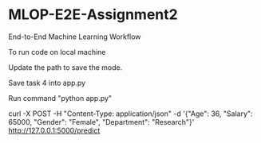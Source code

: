 # MLOP-E2E-Assignment2
End-to-End Machine Learning Workflow

To run code on local machine

Update the path to save the mode.

Save task 4 into app.py

Run command "python app.py"

curl -X POST -H "Content-Type: application/json" -d '{"Age": 36, "Salary": 65000, "Gender": "Female", "Department": "Research"}'
http://127.0.0.1:5000/predict
